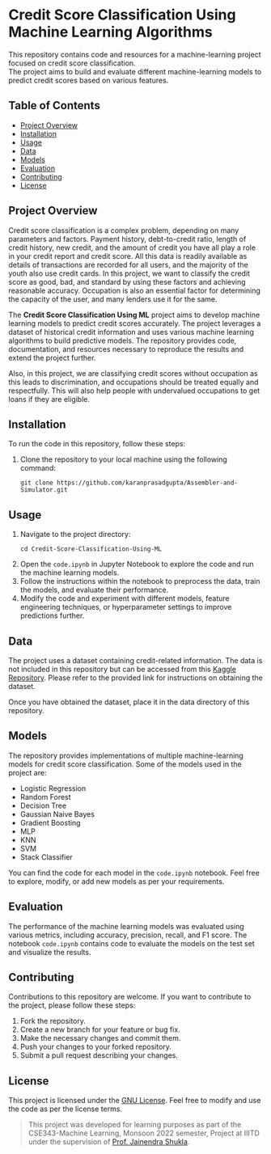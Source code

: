 # Credit Score Classification Using Machine Learning Algorithms

This repository contains code and resources for a machine-learning project focused on credit score classification.<br> 
The project aims to build and evaluate different machine-learning models to predict credit scores based on various features.



## Table of Contents
- [Project Overview](#project-overview)
- [Installation](#installation)
- [Usage](#usage)
- [Data](#data)
- [Models](#models)
- [Evaluation](#evaluation)
- [Contributing](#contributing)
- [License](#license)

## Project Overview
Credit score classification is a complex problem, depending on many parameters and factors. Payment history, debt-to-credit ratio, length of credit history, new credit, and the amount of credit you have all play a role in your credit report and credit score. All this data is readily available as details of transactions are recorded for all users, and the majority of the youth also use credit cards. In this project, we want to classify the credit score as good, bad, and standard by using these factors and achieving reasonable accuracy. Occupation is also an essential factor for determining the capacity of the user, and many lenders use it for the same.<br>

The **Credit Score Classification Using ML** project aims to develop machine learning models to predict credit scores accurately. The project leverages a dataset of historical credit information and uses various machine learning algorithms to build predictive models. The repository provides code, documentation, and resources necessary to reproduce the results and extend the project further.<br>

Also, in this project, we are classifying credit scores without occupation as this leads to discrimination, and occupations should be treated equally and respectfully. This will also help people with undervalued occupations to get loans if they are eligible.

## Installation
To run the code in this repository, follow these steps:
1. Clone the repository to your local machine using the following command:
   ```shell
   git clone https://github.com/karanprasadgupta/Assembler-and-Simulator.git
   ```
   
## Usage
1. Navigate to the project directory:
   ```shell
   cd Credit-Score-Classification-Using-ML
    ```
2. Open the `code.ipynb` in Jupyter Notebook to explore the code and run the machine learning models.
3. Follow the instructions within the notebook to preprocess the data, train the models, and evaluate their performance.
3. Modify the code and experiment with different models, feature engineering techniques, or hyperparameter settings to improve predictions further.

## Data
The project uses a dataset containing credit-related information. The data is not included in this repository but can be accessed from this [Kaggle Repository](https://www.kaggle.com/datasets/parisrohan/credit-score-classification?resource=download&select=train.csv). Please refer to the provided link for instructions on obtaining the dataset.

Once you have obtained the dataset, place it in the data directory of this repository.

## Models
The repository provides implementations of multiple machine-learning models for credit score classification. Some of the models used in the project are:

* Logistic Regression
* Random Forest
* Decision Tree
* Gaussian Naive Bayes
* Gradient Boosting
* MLP
* KNN
* SVM
* Stack Classifier 
  
You can find the code for each model in the `code.ipynb` notebook. Feel free to explore, modify, or add new models as per your requirements.

## Evaluation
The performance of the machine learning models was evaluated using various metrics, including accuracy, precision, recall, and F1 score. The notebook `code.ipynb` contains code to evaluate the models on the test set and visualize the results.

## Contributing
Contributions to this repository are welcome. If you want to contribute to the project, please follow these steps:

1. Fork the repository.
2. Create a new branch for your feature or bug fix.
3. Make the necessary changes and commit them.
4. Push your changes to your forked repository.
5. Submit a pull request describing your changes.

## License
This project is licensed under the [GNU License](./LICENSE). Feel free to modify and use the code as per the license terms.

>This project was developed for learning purposes as part of the CSE343-Machine Learning, Monsoon 2022 semester, Project at IIITD under the supervision of [Prof. Jainendra Shukla](https://www.iiitd.ac.in/jainendra).
